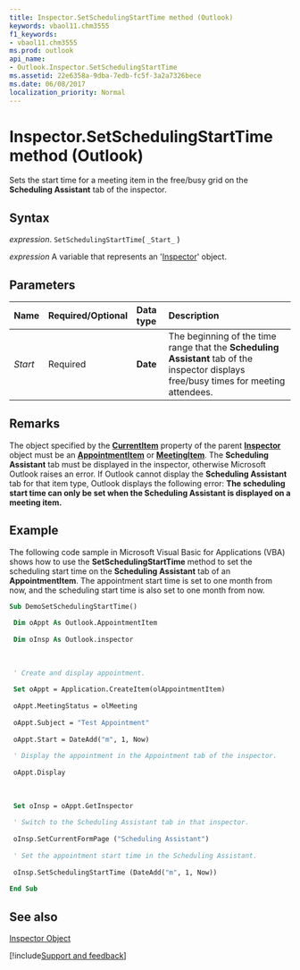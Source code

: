 ```yaml
---
title: Inspector.SetSchedulingStartTime method (Outlook)
keywords: vbaol11.chm3555
f1_keywords:
- vbaol11.chm3555
ms.prod: outlook
api_name:
- Outlook.Inspector.SetSchedulingStartTime
ms.assetid: 22e6358a-9dba-7edb-fc5f-3a2a7326bece
ms.date: 06/08/2017
localization_priority: Normal
---
```



# Inspector.SetSchedulingStartTime method (Outlook)

Sets the start time for a meeting item in the free/busy grid on the  **Scheduling Assistant** tab of the inspector.


## Syntax

_expression_. `SetSchedulingStartTime`( `_Start_` )

_expression_ A variable that represents an '[Inspector](Outlook.Inspector.md)' object.


## Parameters



|Name|Required/Optional|Data type|Description|
|:-----|:-----|:-----|:-----|
| _Start_|Required| **Date**|The beginning of the time range that the  **Scheduling Assistant** tab of the inspector displays free/busy times for meeting attendees.|

## Remarks

The object specified by the  **[CurrentItem](Outlook.Inspector.CurrentItem.md)** property of the parent **[Inspector](Outlook.Inspector.md)** object must be an **[AppointmentItem](Outlook.AppointmentItem.md)** or **[MeetingItem](Outlook.MeetingItem.md)**. The **Scheduling Assistant** tab must be displayed in the inspector, otherwise Microsoft Outlook raises an error. If Outlook cannot display the **Scheduling Assistant** tab for that item type, Outlook displays the following error: **The scheduling start time can only be set when the Scheduling Assistant is displayed on a meeting item.**


## Example

The following code sample in Microsoft Visual Basic for Applications (VBA) shows how to use the  **SetSchedulingStartTime** method to set the scheduling start time on the **Scheduling Assistant** tab of an **AppointmentItem**. The appointment start time is set to one month from now, and the scheduling start time is also set to one month from now.


```vb
Sub DemoSetSchedulingStartTime() 
 
 Dim oAppt As Outlook.AppointmentItem 
 
 Dim oInsp As Outlook.inspector 
 
 
 
 ' Create and display appointment. 
 
 Set oAppt = Application.CreateItem(olAppointmentItem) 
 
 oAppt.MeetingStatus = olMeeting 
 
 oAppt.Subject = "Test Appointment" 
 
 oAppt.Start = DateAdd("m", 1, Now) 
 
 ' Display the appointment in the Appointment tab of the inspector. 
 
 oAppt.Display 
 
 
 
 Set oInsp = oAppt.GetInspector 
 
 ' Switch to the Scheduling Assistant tab in that inspector. 
 
 oInsp.SetCurrentFormPage ("Scheduling Assistant") 
 
 ' Set the appointment start time in the Scheduling Assistant. 
 
 oInsp.SetSchedulingStartTime (DateAdd("m", 1, Now)) 
 
End Sub
```


## See also


[Inspector Object](Outlook.Inspector.md)

[!include[Support and feedback](~/includes/feedback-boilerplate.md)]